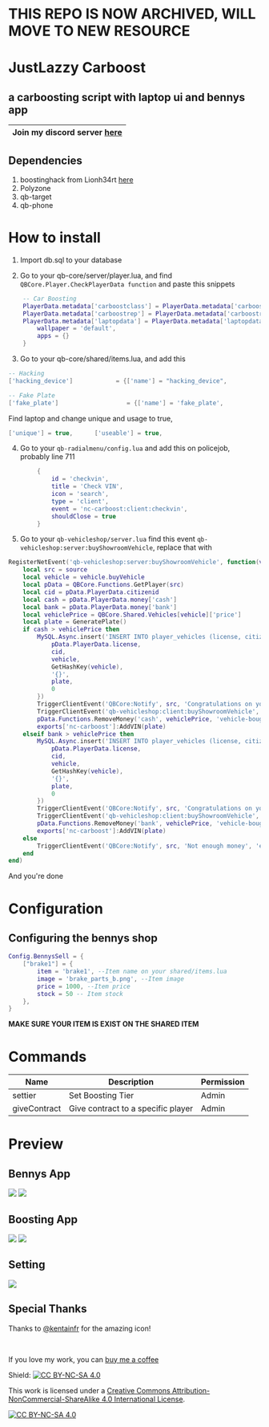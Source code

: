 # THIS REPO IS NOW ARCHIVED, WILL MOVE TO NEW RESOURCE

# JustLazzy Carboost

## a carboosting script with laptop ui and bennys app

| Join my discord server [here](https://discord.gg/nchub) |
| ------------------------------------------------------------ |

## Dependencies

1. boostinghack from Lionh34rt [here](https://github.com/Lionh34rt/boostinghack.git)
2. Polyzone
3. qb-target
4. qb-phone

# How to install

<tr>

1. Import db.sql to your database

2. Go to your qb-core/server/player.lua, and find `QBCore.Player.CheckPlayerData function` and paste this snippets

```lua
    -- Car Boosting
    PlayerData.metadata['carboostclass'] = PlayerData.metadata['carboostclass'] or 'D'
    PlayerData.metadata['carboostrep'] = PlayerData.metadata['carboostrep'] or 0
    PlayerData.metadata['laptopdata'] = PlayerData.metadata['laptopdata'] or {
        wallpaper = 'default',
        apps = {}
    }
```

3. Go to your qb-core/shared/items.lua, and add this

```lua
-- Hacking
['hacking_device']			  = {['name'] = "hacking_device",					['label'] = "Hacking device",			['weight'] = 500,		['type'] = 'item', 		['image'] = 'hacking_device.png',			['unique'] = true,		['useable']	= true,		['shouldClose'] = true,	   ['combinable'] = nil,   ['description'] = "A multi purpose hacking device"},

-- Fake Plate
['fake_plate']					 = {['name'] = 'fake_plate',					['label'] = "Plate Number",				['weight'] = 500,		['type'] = 'item',		['image'] = 'fake_plate.png',			['unique'] = true,		['useable'] = true,		['shouldClose'] = true,	   ['combinable'] = nil,   ['description'] = "A fake plate?"},
```

Find laptop and change unique and usage to true,

```lua
['unique'] = true, 		['useable'] = true,
```

4. Go to your `qb-radialmenu/config.lua` and add this on policejob, probably line 711

```lua
        {
            id = 'checkvin',
            title = 'Check VIN',
            icon = 'search',
            type = 'client',
            event = 'nc-carboost:client:checkvin',
            shouldClose = true
        }
```

5. Go to your `qb-vehicleshop/server.lua` find this event `qb-vehicleshop:server:buyShowroomVehicle`, replace that with

```lua
RegisterNetEvent('qb-vehicleshop:server:buyShowroomVehicle', function(vehicle)
    local src = source
    local vehicle = vehicle.buyVehicle
    local pData = QBCore.Functions.GetPlayer(src)
    local cid = pData.PlayerData.citizenid
    local cash = pData.PlayerData.money['cash']
    local bank = pData.PlayerData.money['bank']
    local vehiclePrice = QBCore.Shared.Vehicles[vehicle]['price']
    local plate = GeneratePlate()
    if cash > vehiclePrice then
        MySQL.Async.insert('INSERT INTO player_vehicles (license, citizenid, vehicle, hash, mods, plate, state) VALUES (?, ?, ?, ?, ?, ?, ?)', {
            pData.PlayerData.license,
            cid,
            vehicle,
            GetHashKey(vehicle),
            '{}',
            plate,
            0
        })
        TriggerClientEvent('QBCore:Notify', src, 'Congratulations on your purchase!', 'success')
        TriggerClientEvent('qb-vehicleshop:client:buyShowroomVehicle', src, vehicle, plate)
        pData.Functions.RemoveMoney('cash', vehiclePrice, 'vehicle-bought-in-showroom')
        exports['nc-carboost']:AddVIN(plate)
    elseif bank > vehiclePrice then
        MySQL.Async.insert('INSERT INTO player_vehicles (license, citizenid, vehicle, hash, mods, plate, state) VALUES (?, ?, ?, ?, ?, ?, ?)', {
            pData.PlayerData.license,
            cid,
            vehicle,
            GetHashKey(vehicle),
            '{}',
            plate,
            0
        })
        TriggerClientEvent('QBCore:Notify', src, 'Congratulations on your purchase!', 'success')
        TriggerClientEvent('qb-vehicleshop:client:buyShowroomVehicle', src, vehicle, plate)
        pData.Functions.RemoveMoney('bank', vehiclePrice, 'vehicle-bought-in-showroom')
        exports['nc-carboost']:AddVIN(plate)
    else
        TriggerClientEvent('QBCore:Notify', src, 'Not enough money', 'error')
    end
end)
```

And you're done

# Configuration

## Configuring the bennys shop

```lua
Config.BennysSell = {
    ["brake1"] = {
        item = 'brake1', --Item name on your shared/items.lua
        image = 'brake_parts_b.png', --Item image
        price = 1000, --Item price
        stock = 50 -- Item stock
    },
}
```

**MAKE SURE YOUR ITEM IS EXIST ON THE SHARED ITEM**

# Commands

| Name         | Description                        | Permission |
| ------------ | ---------------------------------- | ---------- |
| settier      | Set Boosting Tier                  | Admin      |
| giveContract | Give contract to a specific player | Admin      |

# Preview

## Bennys App

<img src="https://media.discordapp.net/attachments/943001162196611103/952890360764432394/unknown.png?width=1036&height=583" />
<img src="https://media.discordapp.net/attachments/943001162196611103/952890442217828352/unknown.png?width=1036&height=583">

## Boosting App

<img src= "https://media.discordapp.net/attachments/943001162196611103/952890617401323550/unknown.png?width=1036&height=583"/>
<img src= "https://media.discordapp.net/attachments/943001162196611103/952890668873838622/unknown.png?width=1036&height=583"/>

## Setting

<img src="https://media.discordapp.net/attachments/943001162196611103/952891497747996672/unknown.png?width=1036&height=583"/>

## Special Thanks

Thanks to [@kentainfr](https://github.com/Kentainfr) for the amazing icon!

<BR>

If you love my work, you can [buy me a coffee](https://ko-fi.com/justlazzy)

Shield: [![CC BY-NC-SA 4.0][cc-by-nc-sa-shield]][cc-by-nc-sa]

This work is licensed under a
[Creative Commons Attribution-NonCommercial-ShareAlike 4.0 International License][cc-by-nc-sa].

[![CC BY-NC-SA 4.0][cc-by-nc-sa-image]][cc-by-nc-sa]

[cc-by-nc-sa]: http://creativecommons.org/licenses/by-nc-sa/4.0/
[cc-by-nc-sa-image]: https://licensebuttons.net/l/by-nc-sa/4.0/88x31.png
[cc-by-nc-sa-shield]: https://img.shields.io/badge/License-CC%20BY--NC--SA%204.0-lightgrey.svg
